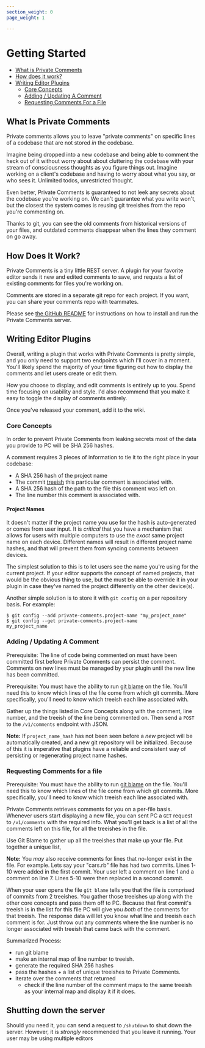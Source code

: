 ```yaml
---
section_weight: 0
page_weight: 1

---
```


# Getting Started

* [What is Private Comments](#what-is-private-comments)
* [How does it work?](#how-does-it-work)
* [Writing Editor Plugins](#writing-editor-plugins)
    * [Core Concepts](#core-concepts)
    * [Adding / Updating A Comment](#adding-updating-a-comment)
    * [Requesting Comments For a File](#requesting-comments-for-a-file)

## What Is Private Comments

Private comments allows you to leave "private comments" on specific lines of a codebase that are not stored _in_ the codebase. 

Imagine being dropped into a new codebase and being able to comment the heck out of it without worry about about cluttering the codebase with your stream of consciousness thoughts as you figure things out. Imagine working on a client's codebase and having to worry about what you say, or who sees it. Unlimited todos, unrestricted thought. 

Even better, Private Comments is guaranteed to not leek any secrets about the codebase you're working on. We can't guarantee what you write won't, but the closest the system comes is reusing git treeishes from the repo you're commenting on.

Thanks to git, you can see the old comments from historical versions of your files, and outdated comments disappear when the lines they comment on go away.

## How Does It Work?

Private Comments is a tiny little REST server. A plugin for your favorite editor sends it new and edited comments to save, and requsts a list of existing comments for files you're working on.

Comments are stored in a separate git repo for each project. If you want, you can share your comments repo with teammates.

Please see [the GitHub README](https://github.com/masukomi/private_comments/#readme) for instructions on how to install and run the Private Comments server.


## Writing Editor Plugins

Overall, writing a plugin that works with Private Comments is pretty simple, and you only need to support two endpoints which I'll cover in a moment. You'll likely spend the majority of your time figuring out how to display the comments and let users create or edit them. 

How you choose to display, and edit comments is entirely up to you. Spend time focusing on usability and style. I'd also recommend that you make it easy to toggle the display of comments entirely. 

Once you've released your comment, add it to the wiki.

### Core Concepts
In order to prevent Private Comments from leaking secrets most of the data you provide to PC will be SHA 256 hashes.

A comment requires 3 pieces of information to tie it to the right place in your codebase:

* A SHA 256 hash of the project name
* The commit [treeish](https://git-scm.com/docs/gitglossary#Documentation/gitglossary.txt-aiddeftree-ishatree-ishalsotreeish) this particular comment is associated with.
* A SHA 256 hash of the path to the file this comment was left on.
* The line number this comment is associated with.

#### Project Names
It doesn't matter if the project name you use for the hash is auto-generated or comes from user input. It is _critical_ that you have a mechanism that allows for users with multiple computers to use the _exact_ same project name on each device. Different names will result in different project name hashes, and that will prevent them from syncing comments between devices.

The simplest solution to this is to let users see the name you're using for the current project. If your editor supports the concept of named projects, that would be the obvious thing to use, but the must be able to override it in your plugin in case they've named the project differently on the other device(s).

Another simple solution is to store it with `git config` on a per repository basis. For example:

```shell
$ git config --add private-comments.project-name "my_project_name"
$ git config --get private-comments.project-name
my_project_name
```

### Adding / Updating A Comment

Prerequisite: The line of code being commented on must have been committed first before Private Comments can persist the comment. Comments on new lines must be managed by your plugin until the new line has been committed.

Prerequisite: You must have the ability to run [git blame](https://git-scm.com/docs/git-blame) on the file. You'll need this to know which lines of the file come from which git commits. More specifically, you'll need to know which treeish each line associated with.

Gather up the things listed in Core Concepts along with the comment, line number, and the treeish of the line being commented on. Then send a `POST` to the `/v1/comments` endpoint with JSON. 

**Note:** If `project_name_hash` has not been seen before a _new_ project will be automatically created, and a new git repository will be initialized. Because of this it is imperative that plugins have a reliable and consistent way of persisting or regenerating project name hashes.

### Requesting Comments for a file

Prerequisite: You must have the ability to run [git blame](https://git-scm.com/docs/git-blame) on the file. You'll need this to know which lines of the file come from which git commits. More specifically, you'll need to know which treeish each line associated with.

Private Comments retrieves comments for you on a per-file basis. Whenever users start displaying a new file, you can sent PC a `GET` request to `/v1/comments` with the required info. What you'll get back is a list of all the comments left on this file, for all the treeishes in the file.  

Use Git Blame to gather up all the treeishes that make up your file. Put together a unique list, 

**Note:** You _may_ also receive comments for lines that no-longer exist in the file. For example. Lets say your "cars.rb" file has had two commits. Lines 1-10 were added in the first commit. Your user left a comment on line 1 and a comment on line 7. Lines 5-10 were then replaced in a second commit. 

When your user opens the file `git blame` tells you that the file is comprised of commits from 2 treeishes. You gather those treeishes up along with the other core concepts and pass them off to PC. Because that first commit's treeish is in the list for this file PC will give you _both_ of the comments for that treeish. The response data will let you know what line and treeish each comment is for. Just throw out any comments where the line number is no longer associated with treeish that came back with the comment.


Summarized Process: 

* run git blame
* make an internal map of line number to treeish.
* generate the required SHA 256 hashes
* pass the hashes + a list of unique treeishes to Private Comments.
* iterate over the comments that returned
  * check if the line number of the comment maps to the same treeish as your internal map and display it if it does.


## Shutting down the server

Should you need it, you can send a request to `/shutdown` to shut down the server. However, it is _strongly_ recommended that you leave it running. Your user may be using multiple editors 
